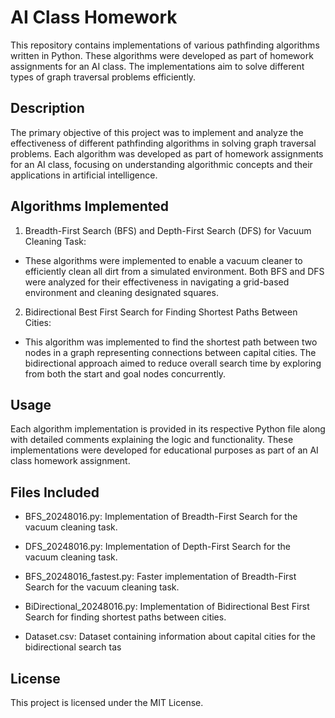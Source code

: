 # AI Class Homework

This repository contains implementations of various pathfinding algorithms written in Python. These algorithms were developed as part of homework assignments for an AI class. The implementations aim to solve different types of graph traversal problems efficiently.

## Description
The primary objective of this project was to implement and analyze the effectiveness of different pathfinding algorithms in solving graph traversal problems. Each algorithm was developed as part of homework assignments for an AI class, focusing on understanding algorithmic concepts and their applications in artificial intelligence.

## Algorithms Implemented
1. Breadth-First Search (BFS) and Depth-First Search (DFS) for Vacuum Cleaning Task:

* These algorithms were implemented to enable a vacuum cleaner to efficiently clean all dirt from a simulated environment. Both BFS and DFS were analyzed for their effectiveness in navigating a grid-based environment and cleaning designated squares.

2. Bidirectional Best First Search for Finding Shortest Paths Between Cities:

* This algorithm was implemented to find the shortest path between two nodes in a graph representing connections between capital cities. The bidirectional approach aimed to reduce overall search time by exploring from both the start and goal nodes concurrently.

## Usage
Each algorithm implementation is provided in its respective Python file along with detailed comments explaining the logic and functionality. These implementations were developed for educational purposes as part of an AI class homework assignment.

## Files Included

* BFS_20248016.py: Implementation of Breadth-First Search for the vacuum cleaning task.
* DFS_20248016.py: Implementation of Depth-First Search for the vacuum cleaning task.
* BFS_20248016_fastest.py: Faster implementation of Breadth-First Search for the vacuum cleaning task.
  
* BiDirectional_20248016.py: Implementation of Bidirectional Best First Search for finding shortest paths between cities.
* Dataset.csv: Dataset containing information about capital cities for the bidirectional search tas

## License
This project is licensed under the MIT License.
